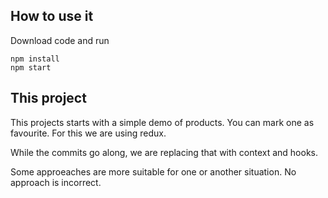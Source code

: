 

## How to use it

Download code and run

```
npm install
npm start
```

## This project

This projects starts with a simple demo of products. You can mark one as favourite.
For this we are using redux.

While the commits go along, we are replacing that with context and hooks.

Some approeaches are more suitable for one or another situation.
No approach is incorrect.
